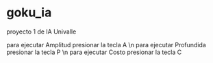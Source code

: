 # goku_ia
proyecto 1  de IA Univalle

para ejecutar Amplitud presionar la tecla A \n
para ejecutar Profundida presionar la tecla P \n
para ejecutar Costo presionar la tecla C
